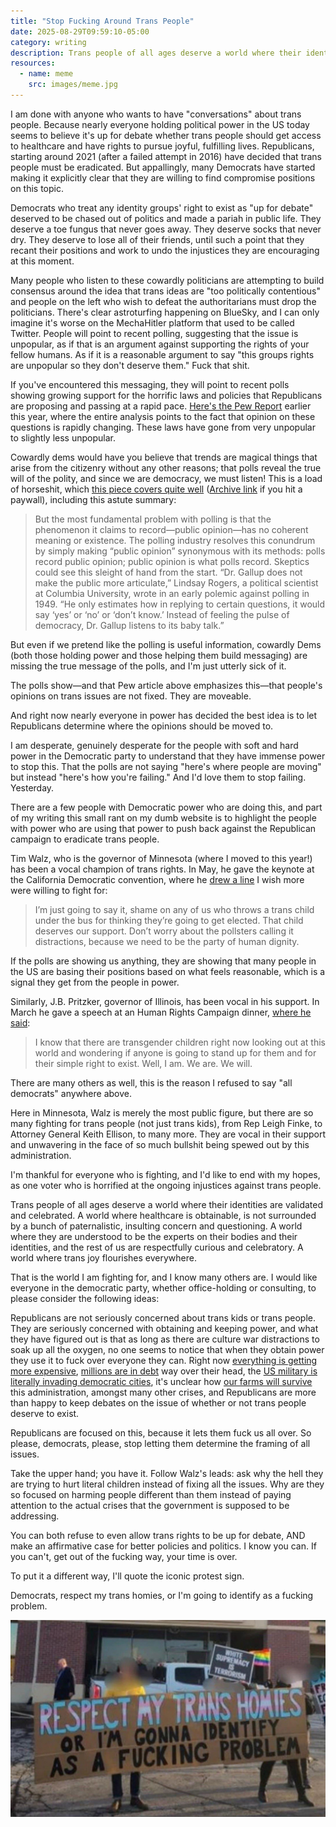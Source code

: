 ```yaml
---
title: "Stop Fucking Around Trans People"
date: 2025-08-29T09:59:10-05:00
category: writing
description: Trans people of all ages deserve a world where their identities are validated and celebrated. A world where healthcare is obtainable, is not surrounded by a bunch of paternalistic, insulting concern and questioning. A world where they are understood to be the experts on their bodies and their identities, and the rest of us are respectfully curious and celebratory. A world where trans joy flourishes everywhere. 
resources:
  - name: meme
    src: images/meme.jpg
---
```


I am done with anyone who wants to have "conversations" about trans people. Because nearly everyone holding political power in the US today seems to believe it's up for debate whether trans people should get access to healthcare and have rights to pursue joyful, fulfilling lives. Republicans, starting around 2021 (after a failed attempt in 2016) have decided that trans people must be eradicated. But appallingly, many Democrats have started making it explicitly clear that they are willing to find compromise positions on this topic.

Democrats who treat any identity groups' right to exist as "up for debate" deserved to be chased out of politics and made a pariah in public life. They deserve a toe fungus that never goes away. They deserve socks that never dry. They deserve to lose all of their friends, until such a point that they recant their positions and work to undo the injustices they are encouraging at this moment.

Many people who listen to these cowardly politicians are attempting to build consensus around the idea that trans ideas are "too politically contentious" and people on the left who wish to defeat the authoritarians must drop the politicians. There's clear astroturfing happening on BlueSky, and I can only imagine it's worse on the MechaHitler platform that used to be called Twitter. People will point to recent polling, suggesting that the issue is unpopular, as if that is an argument against supporting the rights of your fellow humans. As if it is a reasonable argument to say "this groups rights are unpopular so they don't deserve them." Fuck that shit.

If you've encountered this messaging, they will point to recent polls showing growing support for the horrific laws and policies that Republicans are proposing and passing at a rapid pace. [Here's the Pew Report](https://www.pewresearch.org/short-reads/2025/02/26/americans-have-grown-more-supportive-of-restrictions-for-trans-people-in-recent-years/) earlier this year, where the entire analysis points to the fact that opinion on these questions is rapidly changing. These laws have gone from very unpopular to slightly less unpopular.

Cowardly dems would have you believe that trends are magical things that arise from the citizenry without any other reasons; that polls reveal the true will of the polity, and since we are democracy, we must listen! This is a load of horseshit, which [this piece covers quite well](https://www.nybooks.com/articles/2024/10/17/the-problems-with-polls-strength-in-numbers-morris/) ([Archive link](https://archive.is/Ohl7X) if you hit a paywall), including this astute summary:

>But the most fundamental problem with polling is that the phenomenon it claims to record—public opinion—has no coherent meaning or existence. The polling industry resolves this conundrum by simply making “public opinion” synonymous with its methods: polls record public opinion; public opinion is what polls record. Skeptics could see this sleight of hand from the start. “Dr. Gallup does not make the public more articulate,” Lindsay Rogers, a political scientist at Columbia University, wrote in an early polemic against polling in 1949. “He only estimates how in replying to certain questions, it would say ‘yes’ or ‘no’ or ‘don’t know.’ Instead of feeling the pulse of democracy, Dr. Gallup listens to its baby talk.”

But even if we pretend like the polling is useful information, cowardly Dems (both those holding power and those helping them build messaging) are missing the true message of the polls, and I'm just utterly sick of it.

The polls show—and that Pew article above emphasizes this—that people's opinions on trans issues are not fixed. They are moveable.

And right now nearly everyone in power has decided the best idea is to let Republicans determine where the opinions should be moved to.

I am desperate, genuinely desperate for the people with soft and hard power in the Democratic party to understand that they have immense power to stop this. That the polls are not saying "here's where people are moving" but instead "here's how you're failing." And I'd love them to stop failing. Yesterday.

There are a few people with Democratic power who are doing this, and part of my writing this small rant on my dumb website is to highlight the people with power who are using that power to push back against the Republican campaign to eradicate trans people.

Tim Walz, who is the governor of Minnesota (where I moved to this year!) has been a vocal champion of trans rights. In May, he gave the keynote at the California Democratic convention, where he [drew a line](https://www.lgbtqnation.com/2025/06/tim-walz-shames-dems-who-have-abandoned-trans-people-we-need-to-be-the-party-of-human-dignity/) I wish more were willing to fight for:

> I’m just going to say it, shame on any of us who throws a trans child under the bus for thinking they’re going to get elected. That child deserves our support. Don’t worry about the pollsters calling it distractions, because we need to be the party of human dignity.

If the polls are showing us anything, they are showing that many people in the US are basing their positions based on what feels reasonable, which is a signal they get from the people in power. 

Similarly, J.B. Pritzker, governor of Illinois, has been vocal in his support. In March he gave a speech at an Human Rights Campaign dinner, [where he said](https://www.advocate.com/news/pritzker-fiery-hrc-speech):

> I know that there are transgender children right now looking out at this world and wondering if anyone is going to stand up for them and for their simple right to exist. Well, I am. We are. We will.

There are many others as well, this is the reason I refused to say "all democrats" anywhere above. 

Here in Minnesota, Walz is merely the most public figure, but there are so many fighting for trans people (not just trans kids), from Rep Leigh Finke, to Attorney General Keith Ellison, to many more. They are vocal in their support and unwavering in the face of so much bullshit being spewed out by this administration.

I'm thankful for everyone who is fighting, and I'd like to end with my hopes, as one voter who is horrified at the ongoing injustices against trans people.

Trans people of all ages deserve a world where their identities are validated and celebrated. A world where healthcare is obtainable, is not surrounded by a bunch of paternalistic, insulting concern and questioning. A world where they are understood to be the experts on their bodies and their identities, and the rest of us are respectfully curious and celebratory. A world where trans joy flourishes everywhere. 

That is the world I am fighting for, and I know many others are. I would like everyone in the democratic party, whether office-holding or consulting, to please consider the following ideas:

Republicans are not seriously concerned about trans kids or trans people. They are seriously concerned with obtaining and keeping power, and what they have figured out is that as long as there are culture war distractions to soak up all the oxygen, no one seems to notice that when they obtain power they use it to fuck over everyone they can. Right now [everything is getting more expensive](https://www.bls.gov/opub/ted/2025/consumer-price-index-rose-2-7-percent-for-the-12-months-ending-june-2025.htm), [millions are in debt](https://www.fool.com/money/research/average-household-debt/) way over their head, the [US military is literally invading democratic cities](https://www.independent.co.uk/news/world/americas/us-politics/trump-national-guard-military-states-cities-b2812837.html), it's unclear how [our farms will survive](https://www.bloomberg.com/news/articles/2025-08-21/us-farmers-facing-double-whammy-of-trade-war-and-bumper-crops) this administration, amongst many other crises, and Republicans are more than happy to keep debates on the issue of whether or not trans people deserve to exist.

Republicans are focused on this, because it lets them fuck us all over. So please, democrats, please, stop letting them determine the framing of all issues. 

Take the upper hand; you have it. Follow Walz's leads: ask why the hell they are trying to hurt literal children instead of fixing all the issues. Why are they so focused on harming people different than them instead of paying attention to the actual crises that the government is supposed to be addressing. 

You can both refuse to even allow trans rights to be up for debate, AND make an affirmative case for better policies and politics. I know you can. If you can't, get out of the fucking way, your time is over. 

To put it a different way, I'll quote the iconic protest sign.

Democrats, respect my trans homies, or I'm going to identify as a fucking problem.


![two anonymous people holding a sign that says "respect my trans homies or I'm going to identify as a problem"](images/trans-meme.jpg)
